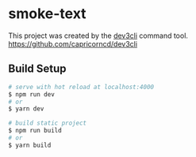 # smoke-text

This project was created by the <a href="https://github.com/capricorncd/dev3cli" target="_blank">dev3cli</a> command tool.
https://github.com/capricorncd/dev3cli

## Build Setup

```bash
# serve with hot reload at localhost:4000
$ npm run dev
# or
$ yarn dev

# build static project
$ npm run build
# or
$ yarn build
```